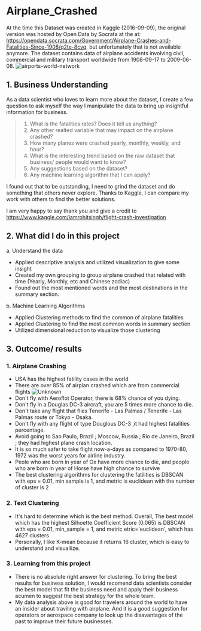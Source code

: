 # Airplane_Crashed

At the time this Dataset was created in Kaggle (2016-09-09), the original version was hosted by Open Data by Socrata at the at: https://opendata.socrata.com/Government/Airplane-Crashes-and-Fatalities-Since-1908/q2te-8cvq, but unfortunately that is not available anymore. The dataset contains data of airplane accidents involving civil, commercial and military transport worldwide from 1908-09-17 to 2009-06-08.
![airports-world-network](https://user-images.githubusercontent.com/63126292/100527674-00053d00-319a-11eb-8c97-93025d1dc632.png)

## 1. Business Understanding
As a data scientist who loves to learn more about the dataset, I create a few question to ask myself the way I manipulate the data to bring up insightful information for business.

> 1. What is the fatalities rates? Does it tell us anything?
> 2. Any other realted variable that may impact on the airplane crashed?
> 3. How many planes were crashed yearly, monthly, weekly, and hour?
> 4. What is the interesting trend based on the raw dataset that business/ people would want to know?
> 5. Any suggestions based on the dataset?
> 6. Any machine learning algorithm that I can apply?

I found out that to be outstanding, I need to grind the dataset and do something that others never explore. Thanks to Kaggle, I can compare my work with others to find the better solutions.

I am very happy to say thank you and give a credit to https://www.kaggle.com/iamrohitsingh/flight-crash-investigation

## 2. What did I do in this project

a. Understand the data
* Applied descriptive analysis and utilized visualization to give some insight
* Created my own grouping to group airplane crashed that related with time (Yearly, Monthly, etc and Chinese zodiac)
* Found out the most mentioned words and the most destinations in the summary section.

b. Machine Learning Algorithms
* Applied Clustering methods to find the common of airplane fatalities
* Applied Clustering to find the most common words in summary section
* Utilized dimensional reduction to visualize those clustering

## 3. Outcome/ results

### 1. Airplane Crashing

* USA has the highest fatility cases in the world
* There are over 85% of airplan crashed which are from commercial flights
![Unknown](https://user-images.githubusercontent.com/63126292/100528169-35605980-319f-11eb-96c2-1eb0e23fac64.png)
* Don't fly with Aeroflot Operator, there is 68% chance of you dying.
* Don't fly in a Douglas DC-3 aircraft, you are 5 times more chance to die.
* Don't take any flight that flies Tenerife - Las Palmas / Tenerife - Las Palmas route or Tokyo - Osaka.
* Don't fly with any flight of type Douglous DC-3 ,it had highest fatalities percentage.
* Avoid going to Sao Paulo, Brazil ; Moscow, Russia ; Rio de Janeiro, Brazil ; they had highest plane crash location.
* It is so much safer to take flight now-a-days as compared to 1970-80, 1972 was the worst years for airline industry.
* Peole who are born in year of Ox have more chance to die, and people who are born in year of Horse have high chance to survive
* The best clustering algorithms for clustering the fatilities is DBSCAN with eps = 0.01, min sample is 1, and metric is euclidean with the number of cluster is 2

### 2. Text Clustering
* It's hard to determine which is the best method. Overall, The best model which has the highest Silhoette Coefficient Score (0.065) is DBSCAN with eps = 0.01, min_sample = 1, and metric etric='euclidean', which has 4627 clusters
* Personally, I like K-mean because it returns 16 cluster, which is easy to understand and visuallize. 

### 3. Learning from this project
* There is no absolute right answer for clustering. To bring the best results for business solution, I would recomend data scientists consider the best model that fit the business need and apply their business acumen to suggest the best strategy for the whole team.
* My data analysis above is good for travelers around the world to have an insider about traviling with airplane. And it is a good suggestion for operators or aerospace company to look up the disavantages of the past to improve their future businesses.
